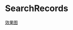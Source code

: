 # SearchRecords

[效果图](https://github.com/applebest/SearchRecords/blob/main/test1/Simulator%20Screen%20Shot%20-%20iPhone%2012%20Pro%20Max%20-%202022-08-25%20at%2016.46.07.png)
